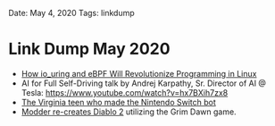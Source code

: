 Date: May 4, 2020
Tags: linkdump

# Link Dump May 2020

* [How io_uring and eBPF Will Revolutionize Programming in Linux](https://thenewstack.io/how-io_uring-and-ebpf-will-revolutionize-programming-in-linux/)
* AI for Full Self-Driving talk by Andrej Karpathy, Sr. Director of AI @ Tesla: https://www.youtube.com/watch?v=hx7BXih7zx8
* [The Virginia teen who made the Nintendo Switch bot](https://www.washingtonpost.com/local/meet-the-virginia-teen-who-created-bird-bot-fueling-nintendo-switch-hoarders/2020/04/27/345919fe-889f-11ea-ac8a-fe9b8088e101_story.html)
* [Modder re-creates Diablo 2](https://www.vg247.com/2020/04/28/diablo-2-remake-mod-blizzard-grim-dawn/) utilizing the Grim Dawn game.